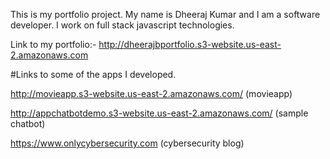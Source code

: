 This is my portfolio project. My name is Dheeraj Kumar and I am a software developer. I work on full stack javascript technologies.

Link to my portfolio:- http://dheerajbportfolio.s3-website.us-east-2.amazonaws.com

#Links to some of the apps I developed.

http://movieapp.s3-website.us-east-2.amazonaws.com/ (movieapp)

http://appchatbotdemo.s3-website.us-east-2.amazonaws.com/ (sample chatbot)

https://www.onlycybersecurity.com (cybersecurity blog)
